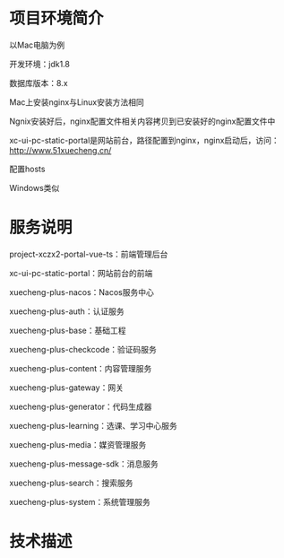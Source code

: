 # 项目环境简介
以Mac电脑为例

开发环境：jdk1.8

数据库版本：8.x

Mac上安装nginx与Linux安装方法相同

Ngnix安装好后，nginx配置文件相关内容拷贝到已安装好的nginx配置文件中

xc-ui-pc-static-portal是网站前台，路径配置到nginx，nginx启动后，访问：http://www.51xuecheng.cn/

配置hosts

Windows类似

# 服务说明
project-xczx2-portal-vue-ts：前端管理后台

xc-ui-pc-static-portal：网站前台的前端

xuecheng-plus-nacos：Nacos服务中心

xuecheng-plus-auth：认证服务

xuecheng-plus-base：基础工程

xuecheng-plus-checkcode：验证码服务

xuecheng-plus-content：内容管理服务

xuecheng-plus-gateway：网关

xuecheng-plus-generator：代码生成器

xuecheng-plus-learning：选课、学习中心服务

xuecheng-plus-media：媒资管理服务

xuecheng-plus-message-sdk：消息服务

xuecheng-plus-search：搜索服务

xuecheng-plus-system：系统管理服务

# 技术描述

